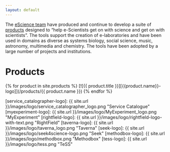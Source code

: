 ```yaml
---
layout: default
---
```


The [eScience team][eSt] have produced and continue to develop a suite of [products][prod] designed to “help e-Scientists get on with science and get on with scientists”. The tools support the creation of e-laboratories and have been used in domains as diverse as systems biology, social science, music, astronomy, multimedia and chemistry. The tools have been adopted by a large number of projects and institutions.

Products
===
{% for product in site.products %}
  [![{{ product.title }}][{{product.name}}-logo]](/products/{{ product.name }})
{% endfor %}


[eSt]: /people
[prod]: /products


[service_catalographer-logo]: {{ site.url }}/images/logo/service_catalographer_logo.png "Service Catalogue"
[myexperiment-logo]: {{ site.url }}/images/logo/MyExperiment_logo.png "MyExperiment"
[rightfield-logo]: {{ site.url }}/images/logo/rightfield-logo-with-text.png "RightField"
[taverna-logo]: {{ site.url }}/images/logo/taverna_logo.png "Taverna"
[seek-logo]: {{ site.url }}/images/logo/seek4science-logo.png "Seek"
[methodbox-logo]: {{ site.url }}/images/logo/methodbox.png "Methodbox"
[tess-logo]: {{ site.url }}/images/logo/tess.png "TeSS"
